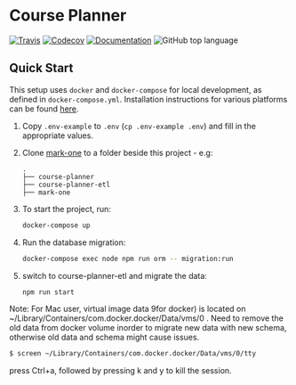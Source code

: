 # Course Planner

[![Travis](https://img.shields.io/travis/com/seas-computing/course-planner.svg)](https://travis-ci.com/seas-computing/course-planner)
[![Codecov](https://img.shields.io/codecov/c/gh/seas-computing/course-planner.svg)](https://codecov.io/gh/seas-computing/course-planner)
[![Documentation](https://img.shields.io/badge/docs-TypeDoc-Blue.svg)](https://seas-computing.github.io/course-planner/)
![GitHub top language](https://img.shields.io/github/languages/top/seas-computing/course-planner.svg)

## Quick Start

This setup uses `docker` and `docker-compose` for local development, as defined in `docker-compose.yml`. Installation instructions for various platforms can be found [here][docker].

1. Copy `.env-example` to `.env` (`cp .env-example .env`) and fill in the appropriate values.
1. Clone [mark-one](https://github.com/seas-computing/mark-one) to a folder beside this project - e.g:

       .
       ├── course-planner
       ├── course-planner-etl
       ├── mark-one

1. To start the project, run:
   ```sh
   docker-compose up
   ```

1. Run the database migration:
   ```sh
   docker-compose exec node npm run orm -- migration:run
   ```

1. switch to course-planner-etl and migrate the data: 
   ```sh
   npm run start
   ```

Note:
For Mac user, virtual image data 9for docker) is located on ~/Library/Containers/com.docker.docker/Data/vms/0 .
Need to remove the old data from docker volume inorder to migrate new data with new schema, otherwise old data and schema might cause issues. 

```sh
$ screen ~/Library/Containers/com.docker.docker/Data/vms/0/tty 
```
press Ctrl+a, followed by pressing k and y to kill the session.



[docker]: https://docs.docker.com/install/
